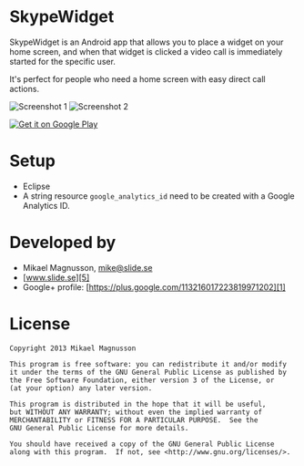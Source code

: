 SkypeWidget
===========

SkypeWidget is an Android app that allows you to place a widget on your home screen, and when that widget is clicked a video call is immediately started for the specific user.

It's perfect for people who need a home screen with easy direct call actions.

![Screenshot 1][2] ![Screenshot 2][6]

[![Get it on Google Play][3]][4]

# Setup

- Eclipse
- A string resource `google_analytics_id` need to be created with a Google Analytics ID.

# Developed by

* Mikael Magnusson, <mike@slide.se>
* [www.slide.se][5]
* Google+ profile: [https://plus.google.com/113216017223819971202][1]

# License

    Copyright 2013 Mikael Magnusson

    This program is free software: you can redistribute it and/or modify
    it under the terms of the GNU General Public License as published by
    the Free Software Foundation, either version 3 of the License, or
    (at your option) any later version.

    This program is distributed in the hope that it will be useful,
    but WITHOUT ANY WARRANTY; without even the implied warranty of
    MERCHANTABILITY or FITNESS FOR A PARTICULAR PURPOSE.  See the
    GNU General Public License for more details.

    You should have received a copy of the GNU General Public License
    along with this program.  If not, see <http://www.gnu.org/licenses/>.

[1]: https://plus.google.com/113216017223819971202/
[2]: https://raw.github.com/slidese/SkypeWidget/master/Screenshot_2013-12-23-01-31-58.png
[3]: http://www.android.com/images/brand/get_it_on_play_logo_small.png
[4]: https://play.google.com/store/apps/details?id=se.slide.skypewidget
[5]: http://www.slide.se
[6]: https://raw.github.com/slidese/SkypeWidget/master/Screenshot_2013-12-23-01-31-13.png

